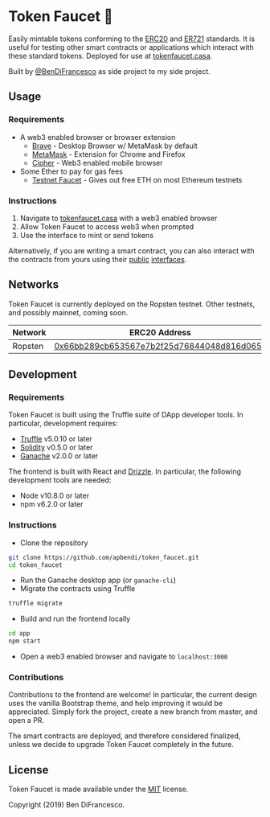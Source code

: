 # Token Faucet 🚰

Easily mintable tokens conforming to the [ERC20](https://en.wikipedia.org/wiki/ERC-20) and [ER721](http://erc721.org/) standards. It is useful for testing  other smart contracts or applications which interact with these standard tokens. Deployed for use at [tokenfaucet.casa](https://tokenfaucet.casa).

Built by [@BenDiFrancesco](https://twitter.com/BenDiFrancesco) as side project to my side project.

## Usage

### Requirements

* A web3 enabled browser or browser extension
	* [Brave](https://brave.com/) - Desktop Browser w/ MetaMask by default
	* [MetaMask](https://metamask.io/) - Extension for Chrome and Firefox
	* [Cipher](https://www.cipherbrowser.com/) - Web3 enabled mobile browser
* Some Ether to pay for gas fees
   * [Testnet Faucet](https://faucet.metamask.io/) - Gives out free ETH on most Ethereum testnets

### Instructions

1. Navigate to [tokenfaucet.casa](https://tokenfaucet.casa) with a web3 enabled browser
2. Allow Token Faucet to access web3 when prompted
3. Use the interface to mint or send tokens

Alternatively, if you are writing a smart contract, you can also interact with the contracts from yours using their [public](https://github.com/apbendi/token_faucet/blob/master/contracts/FaucetToken.sol) [interfaces](https://github.com/apbendi/token_faucet/blob/master/contracts/FaucetNFT.sol).

## Networks

Token Faucet is currently deployed on the Ropsten testnet. Other testnets, and possibly mainnet, coming soon.

Network | ERC20 Address| ERC721 Address
------- | -------------| --------------
Ropsten | [0x66bb289cb653567e7b2f25d76844048d816d065e](https://ropsten.etherscan.io/address/0x66bb289cb653567e7b2f25d76844048d816d065e)|[0xce9df8a050deadef05d9983a88649db0f782d545](https://ropsten.etherscan.io/address/0xce9df8a050deadef05d9983a88649db0f782d545)

## Development

### Requirements

Token Faucet is built using the Truffle suite of DApp developer tools. In particular, development requires:

* [Truffle](https://truffleframework.com/truffle) v5.0.10 or later
* [Solidity](https://solidity.readthedocs.io/en/v0.5.0/installing-solidity.html) v0.5.0 or later
* [Ganache](https://truffleframework.com/ganache) v2.0.0 or later

The frontend is built with React and [Drizzle](https://truffleframework.com/drizzle). In particular, the following development tools are needed:

* Node v10.8.0 or later
* npm v6.2.0 or later

### Instructions

* Clone the repository

```bash
git clone https://github.com/apbendi/token_faucet.git
cd token_faucet
```

* Run the Ganache desktop app (or `ganache-cli`)
* Migrate the contracts using Truffle

```bash
truffle migrate
```

* Build and run the frontend locally

```bash
cd app
npm start
```

* Open a web3 enabled browser and navigate to `localhost:3000`

### Contributions

Contributions to the frontend are welcome! In particular, the current design uses the vanilla Bootstrap theme, and help improving it would be appreciated. Simply fork the project, create a new branch from master, and open a PR.

The smart contracts are deployed, and therefore considered finalized, unless we decide to upgrade Token Faucet completely in the future.

## License

Token Faucet is made available under the [MIT](LICENSE.txt) license.

Copyright (2019) Ben DiFrancesco.
